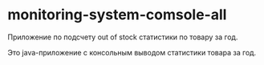# monitoring-system-comsole-all
Приложение по подсчету out of stock статистики по товару за год.

Это java-приложение с консольным выводом статистики товара за год.
